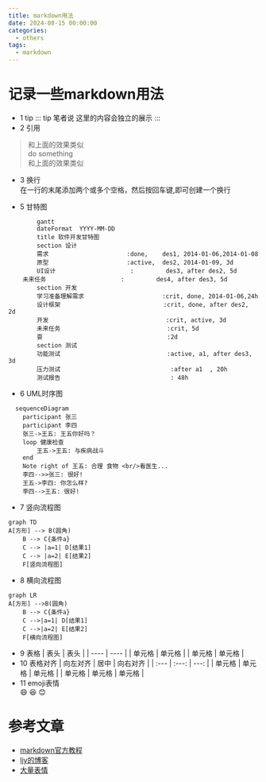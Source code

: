 ```yaml
---
title: markdown用法
date: 2024-08-15 00:00:00
categories: 
  - others
tags:
  - markdown
---
```

# 记录一些markdown用法
- 1 tip
::: tip 笔者说
这里的内容会独立的展示
:::
- 2 引用

> 和上面的效果类似   
> do something   
> 和上面的效果类似

- 3 换行   
在一行的末尾添加两个或多个空格，然后按回车键,即可创建一个换行

- 5 甘特图
```mermaid
        gantt
        dateFormat  YYYY-MM-DD
        title 软件开发甘特图
        section 设计
        需求                      :done,    des1, 2014-01-06,2014-01-08
        原型                      :active,  des2, 2014-01-09, 3d
        UI设计                     :         des3, after des2, 5d
    未来任务                     :         des4, after des3, 5d
        section 开发
        学习准备理解需求                      :crit, done, 2014-01-06,24h
        设计框架                             :crit, done, after des2, 2d
        开发                                 :crit, active, 3d
        未来任务                              :crit, 5d
        耍                                   :2d
        section 测试
        功能测试                              :active, a1, after des3, 3d
        压力测试                               :after a1  , 20h
        测试报告                               : 48h
```
- 6 UML时序图
```mermaid
  sequenceDiagram
    participant 张三
    participant 李四
    张三->王五: 王五你好吗？
    loop 健康检查
        王五->王五: 与疾病战斗
    end
    Note right of 王五: 合理 食物 <br/>看医生...
    李四-->>张三: 很好!
    王五->李四: 你怎么样?
    李四-->王五: 很好!
```
- 7 竖向流程图
```mermaid
graph TD
A[方形] --> B(圆角)
    B --> C{条件a}
    C --> |a=1| D[结果1]
    C --> |a=2| E[结果2]
    F[竖向流程图]
```
- 8 横向流程图
```mermaid
graph LR
A[方形] -->B(圆角)
    B --> C{条件a}
    C -->|a=1| D[结果1]
    C -->|a=2| E[结果2]
    F[横向流程图]
```
- 9 表格
  |  表头   | 表头  |
  |  ----  | ----  |
  | 单元格  | 单元格 |
  | 单元格  | 单元格 |
- 10 表格对齐
  | 向左对齐 | 居中 | 向右对齐 |
  | :--- | :---: | ---: |
  | 单元格 | 单元格 | 单元格 |
  | 单元格 | 单元格 | 单元格 |
- 11 emoji表情    
  :smile: :laughing: :blush:
# 参考文章
- [markdown官方教程](https://markdown.com.cn/)
- [ljy的博客](https://www.cnblogs.com/luyj00436/p/15070274.html)
- [大量表情](https://gist.github.com/rxaviers/7360908)